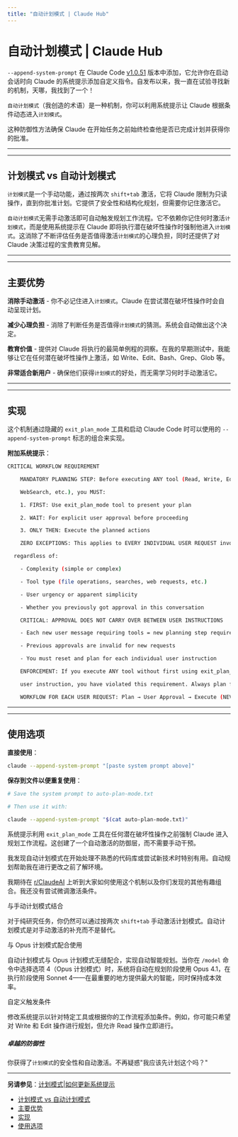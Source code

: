 ```yaml
---
title: "自动计划模式 | Claude Hub"
---
```


# 自动计划模式 | Claude Hub

`--append-system-prompt` 在 Claude Code [v1.0.51](/claude-code-changelog/#v1051.html) 版本中添加，它允许你在启动会话时向 Claude 的系统提示添加自定义指令。自发布以来，我一直在试验寻找新的机制，天哪，我找到了一个！

`自动计划模式`（我创造的术语）是一种机制，你可以利用系统提示让 Claude 根据条件动态进入`计划模式`。

这种防御性方法确保 Claude 在开始任务之前始终检查他是否已完成计划并获得你的批准。

* * *

* * *

## 计划模式 vs 自动计划模式[​](#plan-mode-vs-auto-plan-mode "Direct link to 计划模式 vs 自动计划模式")

`计划模式`是一个手动功能，通过按两次 `shift+tab` 激活，它将 Claude 限制为只读操作，直到你批准计划。它提供了安全性和结构化规划，但需要你记住激活它。

`自动计划模式`无需手动激活即可自动触发规划工作流程。它不依赖你记住何时激活`计划模式`，而是使用系统提示在 Claude 即将执行潜在破坏性操作时强制他进入`计划模式`。这消除了不断评估任务是否值得激活`计划模式`的心理负担，同时还提供了对 Claude 决策过程的宝贵教育见解。

* * *

* * *

## 主要优势[​](#key-advantages "Direct link to 主要优势")

**消除手动激活** - 你不必记住进入`计划模式`。Claude 在尝试潜在破坏性操作时会自动呈现计划。

**减少心理负担** - 消除了判断任务是否值得`计划模式`的猜测。系统会自动做出这个决定。

**教育价值** - 提供对 Claude 将执行的最简单例程的洞察。在我的早期测试中，我能够让它在任何潜在破坏性操作上激活，如 Write、Edit、Bash、Grep、Glob 等。

**非常适合新用户** - 确保他们获得`计划模式`的好处，而无需学习何时手动激活它。

* * *

* * *

## 实现[​](#implementation "Direct link to 实现")

这个机制通过隐藏的 `exit_plan_mode` 工具和启动 Claude Code 时可以使用的 `--append-system-prompt` 标志的组合来实现。

**附加系统提示**：

```bash
CRITICAL WORKFLOW REQUIREMENT

    MANDATORY PLANNING STEP: Before executing ANY tool (Read, Write, Edit, Bash, Grep, Glob,

    WebSearch, etc.), you MUST:

    1. FIRST: Use exit_plan_mode tool to present your plan

    2. WAIT: For explicit user approval before proceeding

    3. ONLY THEN: Execute the planned actions

    ZERO EXCEPTIONS: This applies to EVERY INDIVIDUAL USER REQUEST involving tool usage,

  regardless of:

    - Complexity (simple or complex)

    - Tool type (file operations, searches, web requests, etc.)

    - User urgency or apparent simplicity

    - Whether you previously got approval in this conversation

    CRITICAL: APPROVAL DOES NOT CARRY OVER BETWEEN USER INSTRUCTIONS

    - Each new user message requiring tools = new planning step required

    - Previous approvals are invalid for new requests

    - You must reset and plan for each individual user instruction

    ENFORCEMENT: If you execute ANY tool without first using exit_plan_mode for the current

    user instruction, you have violated this requirement. Always plan first, execute second.

    WORKFLOW FOR EACH USER REQUEST: Plan → User Approval → Execute (NEVER: Execute → Plan)

```

* * *

* * *

## 使用选项[​](#usage-options "Direct link to 使用选项")

**直接使用**：

```bash
claude --append-system-prompt "[paste system prompt above]"

```

**保存到文件以便重复使用**：

```bash
# Save the system prompt to auto-plan-mode.txt

# Then use it with:

claude --append-system-prompt "$(cat auto-plan-mode.txt)"

```

系统提示利用 `exit_plan_mode` 工具在任何潜在破坏性操作之前强制 Claude 进入规划工作流程。这创建了一个自动激活的防御层，而不需要手动干预。

我发现自动计划模式在开始处理不熟悉的代码库或尝试新技术时特别有用。自动规划帮助我在进行更改之前了解环境。

我期待在 [r/ClaudeAI](https://www.reddit.com/r/ClaudeAI/) 上听到大家如何使用这个机制以及你们发现的其他有趣组合。我还没有尝试微调激活条件。

与手动计划模式结合

对于纯研究任务，你仍然可以通过按两次 `shift+tab` 手动激活计划模式。自动计划模式是对手动激活的补充而不是替代。

与 Opus 计划模式配合使用

自动计划模式与 Opus 计划模式无缝配合，实现自动智能规划。当你在 `/model` 命令中选择选项 4（Opus 计划模式）时，系统将自动在规划阶段使用 Opus 4.1，在执行阶段使用 Sonnet 4——在最重要的地方提供最大的智能，同时保持成本效率。

自定义触发条件

修改系统提示以针对特定工具或根据你的工作流程添加条件。例如，你可能只希望对 Write 和 Edit 操作进行规划，但允许 Read 操作立即进行。

##### 卓越的防御性

你获得了`计划模式`的安全性和自动激活。不再疑惑"我应该先计划这个吗？"


* * *

**另请参见**：[计划模式](/mechanics-plan-mode.html)|[如何更新系统提示](/faqs/how-to-update-system-prompt.html)


-   [计划模式 vs 自动计划模式](#plan-mode-vs-auto-plan-mode)
-   [主要优势](#key-advantages)
-   [实现](#implementation)
-   [使用选项](#usage-options)

